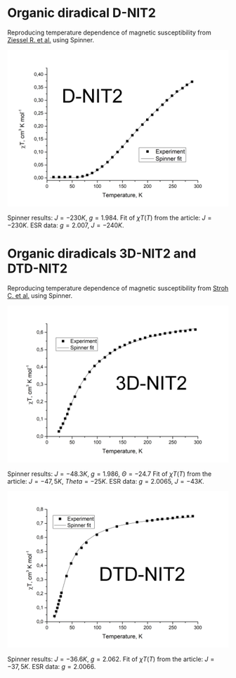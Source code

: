# Organic diradical D-NIT2

Reproducing temperature dependence of magnetic susceptibility
from [Ziessel R. et al.](https://doi.org/10.1021/ja0305959)
using Spinner.

![D-NIT2](10.1021_ja0305959/d-nit2.png)

Spinner results: $J = -230 K$, $g = 1.984$.
Fit of $\chi T(T)$ from the article: $J = -230 K$.
ESR data: $g = 2.007$, $J = -240 K$.

# Organic diradicals 3D-NIT2 and DTD-NIT2

Reproducing temperature dependence of magnetic susceptibility from [Stroh C. et al.](https://doi.org/10.1039/B414284E)
using Spinner.

![3D-NIT2](10.1039_B414284E/3d-nit2.png)

Spinner results: $J = -48.3 K$, $g = 1.986$, $\Theta = -24.7$
Fit of $\chi T(T)$ from the article: $J = -47,5 K$, $Theta = -25 K$.
ESR data: $g = 2.0065$, $J = -43 K$.

![DTD-NIT2](10.1039_B414284E/dtd-nit2.png)

Spinner results: $J = -36.6 K$, $g = 2.062$.
Fit of $\chi T(T)$ from the article: $J = -37,5 K$.
ESR data: $g = 2.0066$.

